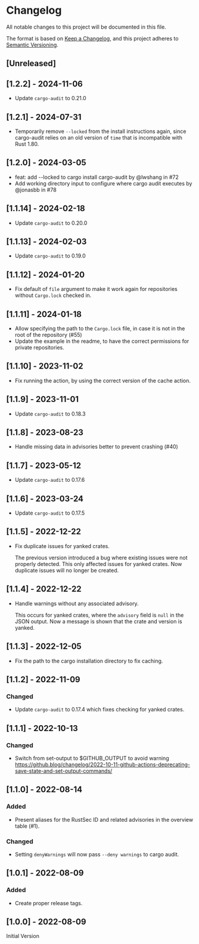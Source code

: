 # Changelog

All notable changes to this project will be documented in this file.

The format is based on [Keep a Changelog](https://keepachangelog.com/en/1.0.0/),
and this project adheres to [Semantic Versioning](https://semver.org/spec/v2.0.0.html).

## [Unreleased]

## [1.2.2] - 2024-11-06

* Update `cargo-audit` to 0.21.0

## [1.2.1] - 2024-07-31

* Temporarily remove `--locked` from the install instructions again, since cargo-audit relies on an old version of `time` that is incompatible with Rust 1.80.

## [1.2.0] - 2024-03-05

* feat: add --locked to cargo install cargo-audit by @lwshang in #72
* Add working directory input to configure where cargo audit executes by @jonasbb in #78

## [1.1.14] - 2024-02-18

* Update `cargo-audit` to 0.20.0

## [1.1.13] - 2024-02-03

* Update `cargo-audit` to 0.19.0

## [1.1.12] - 2024-01-20

* Fix default of `file` argument to make it work again for repositories without `Cargo.lock` checked in.

## [1.1.11] - 2024-01-18

* Allow specifying the path to the `Cargo.lock` file, in case it is not in the root of the repository (#55)
* Update the example in the readme, to have the correct permissions for private repositories.

## [1.1.10] - 2023-11-02

* Fix running the action, by using the correct version of the cache action.

## [1.1.9] - 2023-11-01

* Update `cargo-audit` to 0.18.3

## [1.1.8] - 2023-08-23

* Handle missing data in advisories better to prevent crashing (#40)

## [1.1.7] - 2023-05-12

* Update `cargo-audit` to 0.17.6

## [1.1.6] - 2023-03-24

* Update `cargo-audit` to 0.17.5

## [1.1.5] - 2022-12-22

* Fix duplicate issues for yanked crates.

    The previous version introduced a bug where existing issues were not properly detected.
    This only affected issues for yanked crates.
    Now duplicate issues will no longer be created.

## [1.1.4] - 2022-12-22

* Handle warnings without any associated advisory.

    This occurs for yanked crates, where the `advisory` field is `null` in the JSON output.
    Now a message is shown that the crate and version is yanked.

## [1.1.3] - 2022-12-05

* Fix the path to the cargo installation directory to fix caching.

## [1.1.2] - 2022-11-09

### Changed

* Update `cargo-audit` to 0.17.4 which fixes checking for yanked crates.

## [1.1.1] - 2022-10-13

### Changed

* Switch from set-output to $GITHUB_OUTPUT to avoid warning
    https://github.blog/changelog/2022-10-11-github-actions-deprecating-save-state-and-set-output-commands/

## [1.1.0] - 2022-08-14

### Added

* Present aliases for the RustSec ID and related advisories in the overview table (#1).

### Changed

* Setting `denyWarnings` will now pass `--deny warnings` to cargo audit.

## [1.0.1] - 2022-08-09

### Added

* Create proper release tags.

## [1.0.0] - 2022-08-09

Initial Version
